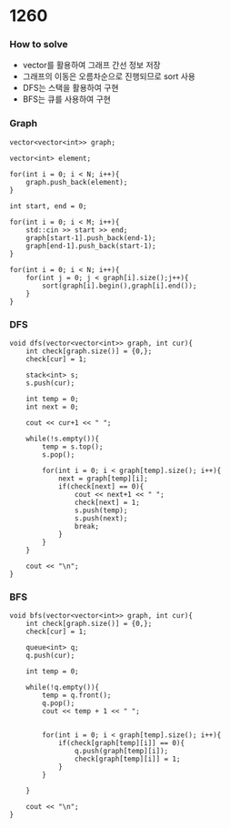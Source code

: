 # 1260
### How to solve
- vector를 활용하여 그래프 간선 정보 저장
- 그래프의 이동은 오름차순으로 진행되므로 sort 사용
- DFS는 스택을 활용하여 구현
- BFS는 큐를 사용하여 구현

### Graph
    vector<vector<int>> graph;

    vector<int> element;

    for(int i = 0; i < N; i++){
        graph.push_back(element);
    }

    int start, end = 0;

    for(int i = 0; i < M; i++){
        std::cin >> start >> end;
        graph[start-1].push_back(end-1);
        graph[end-1].push_back(start-1);
    }

    for(int i = 0; i < N; i++){
        for(int j = 0; j < graph[i].size();j++){
            sort(graph[i].begin(),graph[i].end());
        }
    }

### DFS
    void dfs(vector<vector<int>> graph, int cur){
        int check[graph.size()] = {0,};
        check[cur] = 1;

        stack<int> s;
        s.push(cur);

        int temp = 0;
        int next = 0;

        cout << cur+1 << " ";

        while(!s.empty()){
            temp = s.top();
            s.pop();

            for(int i = 0; i < graph[temp].size(); i++){
                next = graph[temp][i];
                if(check[next] == 0){
                    cout << next+1 << " ";
                    check[next] = 1;
                    s.push(temp);
                    s.push(next);
                    break;
                }
            }
        }

        cout << "\n";
    }

### BFS
    void bfs(vector<vector<int>> graph, int cur){
        int check[graph.size()] = {0,};
        check[cur] = 1;

        queue<int> q;
        q.push(cur);

        int temp = 0;

        while(!q.empty()){
            temp = q.front();
            q.pop();
            cout << temp + 1 << " ";

            
            for(int i = 0; i < graph[temp].size(); i++){
                if(check[graph[temp][i]] == 0){
                    q.push(graph[temp][i]);
                    check[graph[temp][i]] = 1;
                }
            }
            
        }

        cout << "\n";
    }